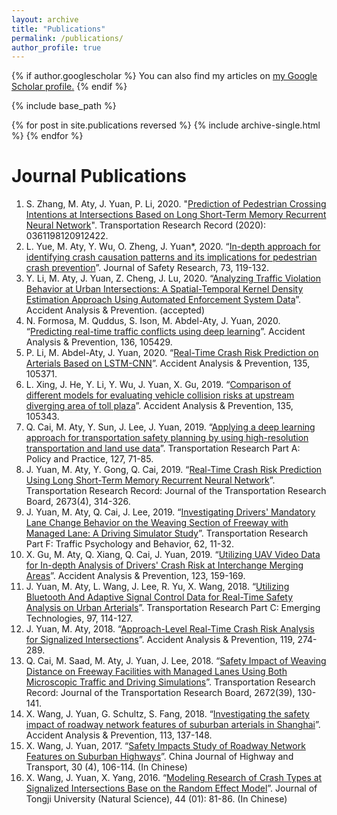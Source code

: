 ```yaml
---
layout: archive
title: "Publications"
permalink: /publications/
author_profile: true
---
```


{% if author.googlescholar %}
  You can also find my articles on <u><a href="{{author.googlescholar}}">my Google Scholar profile</a>.</u>
{% endif %}

{% include base_path %}

{% for post in site.publications reversed %}
  {% include archive-single.html %}
{% endfor %}

Journal Publications
======
1. S. Zhang, M. Aty, J. Yuan, P. Li, 2020. "[Prediction of Pedestrian Crossing Intentions at Intersections Based on Long Short-Term Memory Recurrent Neural Network]". Transportation Research Record (2020): 0361198120912422.
1. L. Yue, M. Aty, Y. Wu, O. Zheng, J. Yuan*, 2020. “[In-depth approach for identifying crash causation patterns and its implications for pedestrian crash prevention]”. Journal of Safety Research, 73, 119-132.
1. Y. Li, M. Aty, J. Yuan, Z. Cheng, J. Lu, 2020. “[Analyzing Traffic Violation Behavior at Urban Intersections: A Spatial-Temporal Kernel Density Estimation Approach Using Automated Enforcement System Data]”. Accident Analysis & Prevention. (accepted)
1. N. Formosa, M. Quddus, S. Ison, M. Abdel-Aty, J. Yuan, 2020. “[Predicting real-time traffic conflicts using deep learning]”. Accident Analysis & Prevention, 136, 105429.
1. P. Li, M. Abdel-Aty, J. Yuan, 2020. “[Real-Time Crash Risk Prediction on Arterials Based on LSTM-CNN]”. Accident Analysis & Prevention, 135, 105371.
1. L. Xing, J. He, Y. Li, Y. Wu, J. Yuan, X. Gu, 2019. “[Comparison of different models for evaluating vehicle collision risks at upstream diverging area of toll plaza]”. Accident Analysis & Prevention, 135, 105343.
1. Q. Cai, M. Aty, Y. Sun, J. Lee, J. Yuan, 2019. “[Applying a deep learning approach for transportation safety planning by using high-resolution transportation and land use data]”. Transportation Research Part A: Policy and Practice, 127, 71-85.
1. J. Yuan, M. Aty, Y. Gong, Q. Cai, 2019. “[Real-Time Crash Risk Prediction Using Long Short-Term Memory Recurrent Neural Network]”. Transportation Research Record: Journal of the Transportation Research Board, 2673(4), 314-326.
1. J. Yuan, M. Aty, Q. Cai, J. Lee, 2019. “[Investigating Drivers' Mandatory Lane Change Behavior on the Weaving Section of Freeway with Managed Lane: A Driving Simulator Study]”. Transportation Research Part F: Traffic Psychology and Behavior, 62, 11-32.
1. X. Gu, M. Aty, Q. Xiang, Q. Cai, J. Yuan, 2019. “[Utilizing UAV Video Data for In-depth Analysis of Drivers' Crash Risk at Interchange Merging Areas]”. Accident Analysis & Prevention, 123, 159-169.
1. J. Yuan, M. Aty, L. Wang, J. Lee, R. Yu, X. Wang, 2018. “[Utilizing Bluetooth And Adaptive Signal Control Data for Real-Time Safety Analysis on Urban Arterials]”. Transportation Research Part C: Emerging Technologies, 97, 114-127.
1. J. Yuan, M. Aty, 2018. “[Approach-Level Real-Time Crash Risk Analysis for Signalized Intersections]”. Accident Analysis & Prevention, 119, 274-289.
1. Q. Cai, M. Saad, M. Aty, J. Yuan, J. Lee, 2018. “[Safety Impact of Weaving Distance on Freeway Facilities with Managed Lanes Using Both Microscopic Traffic and Driving Simulations]”. Transportation Research Record: Journal of the Transportation Research Board, 2672(39), 130-141.
1. X. Wang, J. Yuan, G. Schultz, S. Fang, 2018. “[Investigating the safety impact of roadway network features of suburban arterials in Shanghai]”. Accident Analysis & Prevention, 113, 137-148.
1. X. Wang, J. Yuan, 2017. “[Safety Impacts Study of Roadway Network Features on Suburban Highways]”. China Journal of Highway and Transport, 30 (4), 106-114. (In Chinese)
1. X. Wang, J. Yuan, X. Yang, 2016. “[Modeling Research of Crash Types at Signalized Intersections Base on the Random Effect Model]”. Journal of Tongji University (Natural Science), 44 (01): 81-86. (In Chinese)






[Prediction of Pedestrian Crossing Intentions at Intersections Based on Long Short-Term Memory Recurrent Neural Network]: https://journals.sagepub.com/doi/full/10.1177/0361198120912422
[In-depth approach for identifying crash causation patterns and its implications for pedestrian crash prevention]: https://www.sciencedirect.com/science/article/pii/S002243752030027X
[Analyzing Traffic Violation Behavior at Urban Intersections: A Spatial-Temporal Kernel Density Estimation Approach Using Automated Enforcement System Data]: https://www.journals.elsevier.com/accident-analysis-and-prevention
[Predicting real-time traffic conflicts using deep learning]: https://www.sciencedirect.com/science/article/pii/S000145751930973X
[Real-Time Crash Risk Prediction on Arterials Based on LSTM-CNN]: https://www.sciencedirect.com/science/article/pii/S0001457519311108 
[Comparison of different models for evaluating vehicle collision risks at upstream diverging area of toll plaza]: https://www.sciencedirect.com/science/article/pii/S0001457519307584
[Applying a deep learning approach for transportation safety planning by using high-resolution transportation and land use data]: https://www.sciencedirect.com/science/article/pii/S0965856418310073
[Real-Time Crash Risk Prediction Using Long Short-Term Memory Recurrent Neural Network]: https://journals.sagepub.com/doi/full/10.1177/0361198119840611
[Investigating Drivers' Mandatory Lane Change Behavior on the Weaving Section of Freeway with Managed Lane: A Driving Simulator Study]: https://www.sciencedirect.com/science/article/pii/S1369847818303875
[Utilizing UAV Video Data for In-depth Analysis of Drivers' Crash Risk at Interchange Merging Areas]: https://www.sciencedirect.com/science/article/pii/S0001457518309631
[Utilizing Bluetooth And Adaptive Signal Control Data for Real-Time Safety Analysis on Urban Arterials]: https://www.sciencedirect.com/science/article/pii/S0968090X18314669
[Approach-Level Real-Time Crash Risk Analysis for Signalized Intersections]: https://www.sciencedirect.com/science/article/pii/S000145751830349X
[Safety Impact of Weaving Distance on Freeway Facilities with Managed Lanes Using Both Microscopic Traffic and Driving Simulations]: https://journals.sagepub.com/doi/full/10.1177/0361198118780884
[Investigating the safety impact of roadway network features of suburban arterials in Shanghai]: https://www.sciencedirect.com/science/article/pii/S0001457518300356
[Safety Impacts Study of Roadway Network Features on Suburban Highways]: http://zgglxb.qgyiz.com/CN/article/downloadArticleFile.do?attachType=PDF&id=2515
[Modeling Research of Crash Types at Signalized Intersections Base on the Random Effect Model]: http://www.tjsafety.cn/bgAdmin/htmledit/uploadfile/20170103191339523.pdf

